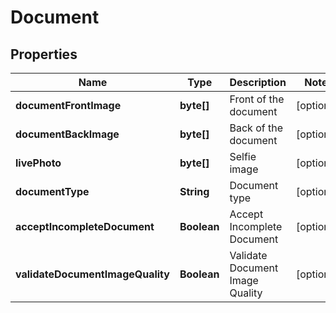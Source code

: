 
# Document

## Properties
Name | Type | Description | Notes
------------ | ------------- | ------------- | -------------
**documentFrontImage** | **byte[]** | Front of the document |  [optional]
**documentBackImage** | **byte[]** | Back of the document |  [optional]
**livePhoto** | **byte[]** | Selfie image |  [optional]
**documentType** | **String** | Document type |  [optional]
**acceptIncompleteDocument** | **Boolean** | Accept Incomplete Document |  [optional]
**validateDocumentImageQuality** | **Boolean** | Validate Document Image Quality |  [optional]



